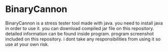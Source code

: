 # BinaryCannon
BinaryCannon is a stress tester tool made with java.
you need to install java in order to use it.
you can download compiled jar file on this repository.
detailed information can be found inside program.
program screenshot included on this repository.
i dont take any responsibilities from using it so use at your own risk.
